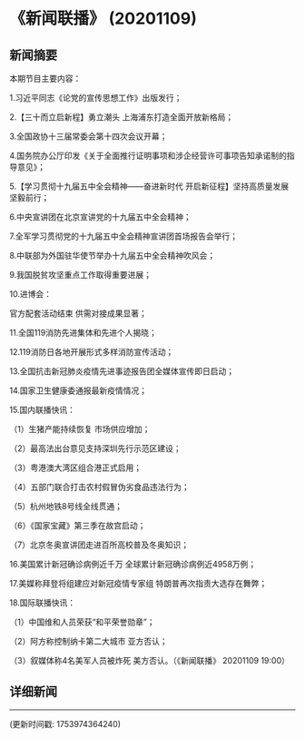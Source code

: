 # 《新闻联播》 (20201109)

## 新闻摘要

本期节目主要内容：


1.习近平同志《论党的宣传思想工作》出版发行；


2.【三十而立启新程】勇立潮头 上海浦东打造全面开放新格局；


3.全国政协十三届常委会第十四次会议开幕；


4.国务院办公厅印发《关于全面推行证明事项和涉企经营许可事项告知承诺制的指导意见》；


5.【学习贯彻十九届五中全会精神——奋进新时代 开启新征程】坚持高质量发展 坚毅前行；


6.中央宣讲团在北京宣讲党的十九届五中全会精神；


7.全军学习贯彻党的十九届五中全会精神宣讲团首场报告会举行；


8.中联部为外国驻华使节举办十九届五中全会精神吹风会；


9.我国脱贫攻坚重点工作取得重要进展；


10.进博会：

官方配套活动结束 供需对接成果显著；


11.全国119消防先进集体和先进个人揭晓；


12.119消防日各地开展形式多样消防宣传活动；


13.全国抗击新冠肺炎疫情先进事迹报告团全媒体宣传即日启动；


14.国家卫生健康委通报最新疫情情况；


15.国内联播快讯：


（1）生猪产能持续恢复 市场供应增加；


（2）最高法出台意见支持深圳先行示范区建设；


（3）粤港澳大湾区组合港正式启用；


（4）五部门联合打击农村假冒伪劣食品违法行为；


（5）杭州地铁8号线全线贯通；


（6）《国家宝藏》第三季在故宫启动；


（7）北京冬奥宣讲团走进百所高校普及冬奥知识；


16.美国累计新冠确诊病例近千万 全球累计新冠确诊病例近4958万例；


17.美媒称拜登将组建应对新冠疫情专家组 特朗普再次指责大选存在舞弊；


18.国际联播快讯：


（1）中国维和人员荣获“和平荣誉勋章”；


（2）阿方称控制纳卡第二大城市 亚方否认；


（3）叙媒体称4名美军人员被炸死 美方否认。（《新闻联播》 20201109 19:00）

## 详细新闻

---

(更新时间戳: 1753974364240)

